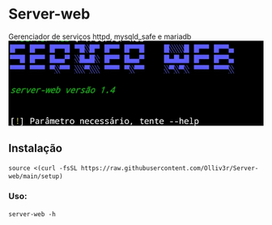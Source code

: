 # Server-web
Gerenciador de serviços httpd, mysqld_safe e mariadb
![Main](https://github.com/Olliv3r/Server-web/blob/main/media/main.jpg)
## Instalação
```
source <(curl -fsSL https://raw.githubusercontent.com/Olliv3r/Server-web/main/setup)
```

### Uso:
```
server-web -h
```
